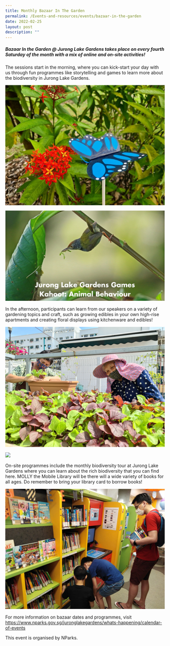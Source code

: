 ```yaml
---
title: Monthly Bazaar In The Garden
permalink: /Events-and-resources/events/bazaar-in-the-garden
date: 2022-02-25
layout: post
description: ""
---
```

##### Bazaar In the Garden @ Jurong Lake Gardens takes place on every fourth Saturday of the month with a mix of online and on-site activities!

The sessions start in the morning, where you can kick-start your day with us through fun programmes like storytelling and games to learn more about the biodiversity in Jurong Lake Gardens. 

![](/images/Butterfly%20Craft.jpeg)

![](/images/Common%20Tailorbird%20(JLG%20Kahoot).jpg)

In the afternoon, participants can learn from our speakers on a variety of gardening topics and craft, such as growing edibles in your own high-rise apartments and creating floral displays using kitchenware and edibles!

![](/images/Edible%20Rooftop%20Gardening%20(Feb'22%20BIG).jpg)

![](/images/Floral%20Styling%20with%20Kitchenware%20and%20Edibles.jpg)

On-site programmes include the monthly biodiversity tour at Jurong Lake Gardens where you can learn about the rich biodiversity that you can find here. MOLLY the Mobile Library will be there will a wide variety of books for all ages. Do remember to bring your library card to borrow books!

![](/images/MOLLY_1.jpg)

For more information on bazaar dates and programmes, visit https://www.nparks.gov.sg/juronglakegardens/whats-happening/calendar-of-events

This event is organised by NParks.